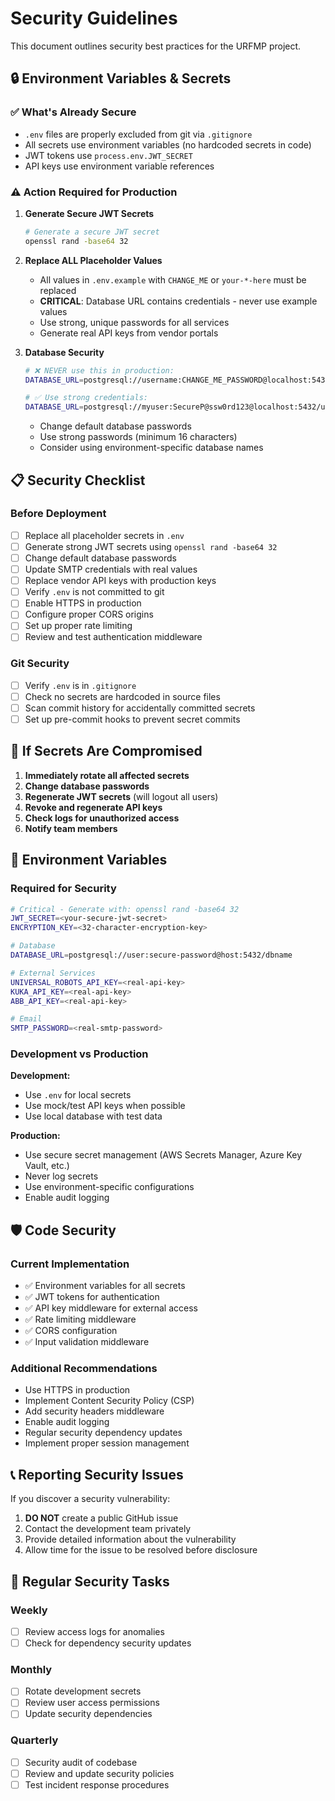 # Security Guidelines

This document outlines security best practices for the URFMP project.

## 🔒 Environment Variables & Secrets

### ✅ What's Already Secure

- `.env` files are properly excluded from git via `.gitignore`
- All secrets use environment variables (no hardcoded secrets in code)
- JWT tokens use `process.env.JWT_SECRET`
- API keys use environment variable references

### ⚠️ Action Required for Production

1. **Generate Secure JWT Secrets**

   ```bash
   # Generate a secure JWT secret
   openssl rand -base64 32
   ```

2. **Replace ALL Placeholder Values**
   - All values in `.env.example` with `CHANGE_ME` or `your-*-here` must be replaced
   - **CRITICAL**: Database URL contains credentials - never use example values
   - Use strong, unique passwords for all services
   - Generate real API keys from vendor portals

3. **Database Security**

   ```bash
   # ❌ NEVER use this in production:
   DATABASE_URL=postgresql://username:CHANGE_ME_PASSWORD@localhost:5432/urfmp

   # ✅ Use strong credentials:
   DATABASE_URL=postgresql://myuser:SecureP@ssw0rd123@localhost:5432/urfmp_prod
   ```

   - Change default database passwords
   - Use strong passwords (minimum 16 characters)
   - Consider using environment-specific database names

## 📋 Security Checklist

### Before Deployment

- [ ] Replace all placeholder secrets in `.env`
- [ ] Generate strong JWT secrets using `openssl rand -base64 32`
- [ ] Change default database passwords
- [ ] Update SMTP credentials with real values
- [ ] Replace vendor API keys with production keys
- [ ] Verify `.env` is not committed to git
- [ ] Enable HTTPS in production
- [ ] Configure proper CORS origins
- [ ] Set up proper rate limiting
- [ ] Review and test authentication middleware

### Git Security

- [ ] Verify `.env` is in `.gitignore`
- [ ] Check no secrets are hardcoded in source files
- [ ] Scan commit history for accidentally committed secrets
- [ ] Set up pre-commit hooks to prevent secret commits

## 🚨 If Secrets Are Compromised

1. **Immediately rotate all affected secrets**
2. **Change database passwords**
3. **Regenerate JWT secrets** (will logout all users)
4. **Revoke and regenerate API keys**
5. **Check logs for unauthorized access**
6. **Notify team members**

## 🔧 Environment Variables

### Required for Security

```bash
# Critical - Generate with: openssl rand -base64 32
JWT_SECRET=<your-secure-jwt-secret>
ENCRYPTION_KEY=<32-character-encryption-key>

# Database
DATABASE_URL=postgresql://user:secure-password@host:5432/dbname

# External Services
UNIVERSAL_ROBOTS_API_KEY=<real-api-key>
KUKA_API_KEY=<real-api-key>
ABB_API_KEY=<real-api-key>

# Email
SMTP_PASSWORD=<real-smtp-password>
```

### Development vs Production

**Development:**

- Use `.env` for local secrets
- Use mock/test API keys when possible
- Use local database with test data

**Production:**

- Use secure secret management (AWS Secrets Manager, Azure Key Vault, etc.)
- Never log secrets
- Use environment-specific configurations
- Enable audit logging

## 🛡️ Code Security

### Current Implementation

- ✅ Environment variables for all secrets
- ✅ JWT tokens for authentication
- ✅ API key middleware for external access
- ✅ Rate limiting middleware
- ✅ CORS configuration
- ✅ Input validation middleware

### Additional Recommendations

- Use HTTPS in production
- Implement Content Security Policy (CSP)
- Add security headers middleware
- Enable audit logging
- Regular security dependency updates
- Implement proper session management

## 📞 Reporting Security Issues

If you discover a security vulnerability:

1. **DO NOT** create a public GitHub issue
2. Contact the development team privately
3. Provide detailed information about the vulnerability
4. Allow time for the issue to be resolved before disclosure

## 🔄 Regular Security Tasks

### Weekly

- [ ] Review access logs for anomalies
- [ ] Check for dependency security updates

### Monthly

- [ ] Rotate development secrets
- [ ] Review user access permissions
- [ ] Update security dependencies

### Quarterly

- [ ] Security audit of codebase
- [ ] Review and update security policies
- [ ] Test incident response procedures
